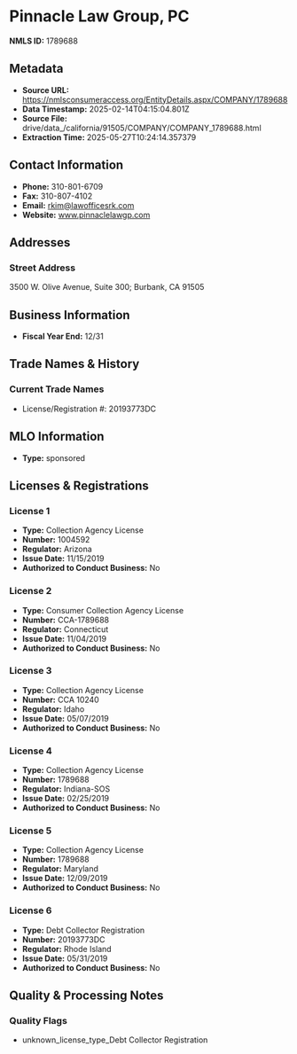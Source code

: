 # Pinnacle Law Group, PC

**NMLS ID:** 1789688

## Metadata
- **Source URL:** https://nmlsconsumeraccess.org/EntityDetails.aspx/COMPANY/1789688
- **Data Timestamp:** 2025-02-14T04:15:04.801Z
- **Source File:** drive/data_/california/91505/COMPANY/COMPANY_1789688.html
- **Extraction Time:** 2025-05-27T10:24:14.357379

## Contact Information
- **Phone:** 310-801-6709
- **Fax:** 310-807-4102
- **Email:** rkim@lawofficesrk.com
- **Website:** www.pinnaclelawgp.com

## Addresses
### Street Address
3500 W. Olive Avenue, Suite 300; Burbank, CA 91505

## Business Information
- **Fiscal Year End:** 12/31

## Trade Names & History
### Current Trade Names
- License/Registration #: 20193773DC

## MLO Information
- **Type:** sponsored

## Licenses & Registrations

### License 1
- **Type:** Collection Agency License
- **Number:** 1004592
- **Regulator:** Arizona
- **Issue Date:** 11/15/2019
- **Authorized to Conduct Business:** No

### License 2
- **Type:** Consumer Collection Agency License
- **Number:** CCA-1789688
- **Regulator:** Connecticut
- **Issue Date:** 11/04/2019
- **Authorized to Conduct Business:** No

### License 3
- **Type:** Collection Agency License
- **Number:** CCA 10240
- **Regulator:** Idaho
- **Issue Date:** 05/07/2019
- **Authorized to Conduct Business:** No

### License 4
- **Type:** Collection Agency License
- **Number:** 1789688
- **Regulator:** Indiana-SOS
- **Issue Date:** 02/25/2019
- **Authorized to Conduct Business:** No

### License 5
- **Type:** Collection Agency License
- **Number:** 1789688
- **Regulator:** Maryland
- **Issue Date:** 12/09/2019
- **Authorized to Conduct Business:** No

### License 6
- **Type:** Debt Collector Registration
- **Number:** 20193773DC
- **Regulator:** Rhode Island
- **Issue Date:** 05/31/2019
- **Authorized to Conduct Business:** No

## Quality & Processing Notes
### Quality Flags
- unknown_license_type_Debt Collector Registration
